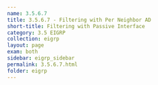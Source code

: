 ```yaml
---
name: 3.5.6.7
title: 3.5.6.7 - Filtering with Per Neighbor AD
short-title: Filtering with Passive Interface
category: 3.5 EIGRP
collection: eigrp
layout: page
exam: both
sidebar: eigrp_sidebar
permalink: 3.5.6.7.html
folder: eigrp
---
```

